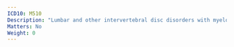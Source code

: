 ```yaml
---
ICD10: M510
Description: "Lumbar and other intervertebral disc disorders with myelopathy"
Matters: No
Weight: 0
---
```


